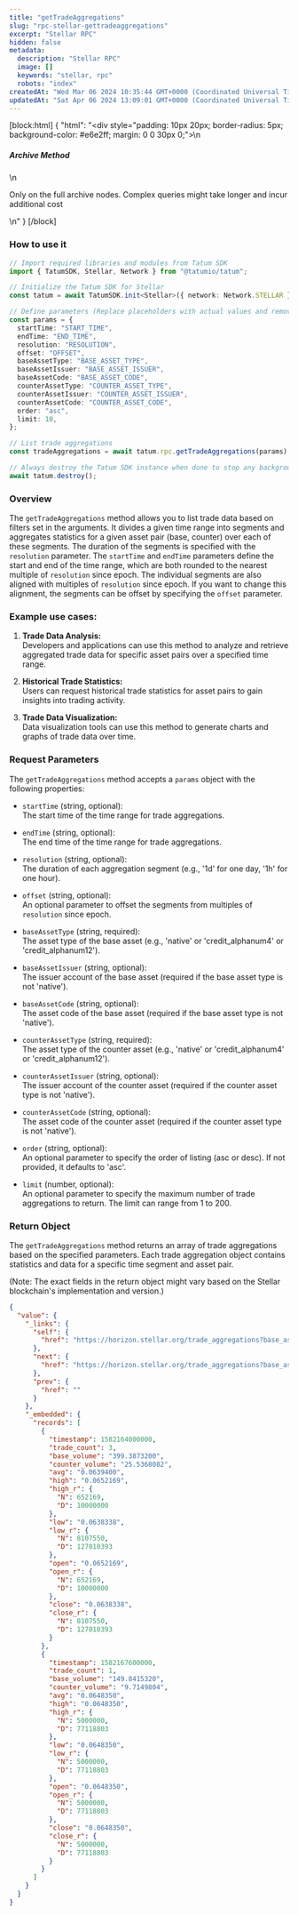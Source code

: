 ```yaml
---
title: "getTradeAggregations"
slug: "rpc-stellar-gettradeaggregations"
excerpt: "Stellar RPC"
hidden: false
metadata: 
  description: "Stellar RPC"
  image: []
  keywords: "stellar, rpc"
  robots: "index"
createdAt: "Wed Mar 06 2024 10:35:44 GMT+0000 (Coordinated Universal Time)"
updatedAt: "Sat Apr 06 2024 13:09:01 GMT+0000 (Coordinated Universal Time)"
---
```

[block:html]
{
  "html": "<div style=\"padding: 10px 20px; border-radius: 5px; background-color: #e6e2ff; margin: 0 0 30px 0;\">\n  <h5>Archive Method</h5>\n  <p>Only on the full archive nodes. Complex queries might take longer and incur additional cost</p>\n</div>"
}
[/block]


### How to use it

```typescript
// Import required libraries and modules from Tatum SDK
import { TatumSDK, Stellar, Network } from "@tatumio/tatum";

// Initialize the Tatum SDK for Stellar
const tatum = await TatumSDK.init<Stellar>({ network: Network.STELLAR });

// Define parameters (Replace placeholders with actual values and remove redundant)
const params = {
  startTime: "START_TIME",
  endTime: "END_TIME",
  resolution: "RESOLUTION",
  offset: "OFFSET",
  baseAssetType: "BASE_ASSET_TYPE",
  baseAssetIssuer: "BASE_ASSET_ISSUER",
  baseAssetCode: "BASE_ASSET_CODE",
  counterAssetType: "COUNTER_ASSET_TYPE",
  counterAssetIssuer: "COUNTER_ASSET_ISSUER",
  counterAssetCode: "COUNTER_ASSET_CODE",
  order: "asc",
  limit: 10,
};

// List trade aggregations
const tradeAggregations = await tatum.rpc.getTradeAggregations(params);

// Always destroy the Tatum SDK instance when done to stop any background processes
await tatum.destroy();
```

### Overview

The `getTradeAggregations` method allows you to list trade data based on filters set in the arguments. It divides a given time range into segments and aggregates statistics for a given asset pair (base, counter) over each of these segments. The duration of the segments is specified with the `resolution` parameter. The `startTime` and `endTime` parameters define the start and end of the time range, which are both rounded to the nearest multiple of `resolution` since epoch. The individual segments are also aligned with multiples of `resolution` since epoch. If you want to change this alignment, the segments can be offset by specifying the `offset` parameter.

### Example use cases:

1. **Trade Data Analysis:**  
   Developers and applications can use this method to analyze and retrieve aggregated trade data for specific asset pairs over a specified time range.

2. **Historical Trade Statistics:**  
   Users can request historical trade statistics for asset pairs to gain insights into trading activity.

3. **Trade Data Visualization:**  
   Data visualization tools can use this method to generate charts and graphs of trade data over time.

### Request Parameters

The `getTradeAggregations` method accepts a `params` object with the following properties:

- `startTime` (string, optional):  
  The start time of the time range for trade aggregations.

- `endTime` (string, optional):  
  The end time of the time range for trade aggregations.

- `resolution` (string, optional):  
  The duration of each aggregation segment (e.g., '1d' for one day, '1h' for one hour).

- `offset` (string, optional):  
  An optional parameter to offset the segments from multiples of `resolution` since epoch.

- `baseAssetType` (string, required):  
  The asset type of the base asset (e.g., 'native' or 'credit_alphanum4' or 'credit_alphanum12').

- `baseAssetIssuer` (string, optional):  
  The issuer account of the base asset (required if the base asset type is not 'native').

- `baseAssetCode` (string, optional):  
  The asset code of the base asset (required if the base asset type is not 'native').

- `counterAssetType` (string, required):  
  The asset type of the counter asset (e.g., 'native' or 'credit_alphanum4' or 'credit_alphanum12').

- `counterAssetIssuer` (string, optional):  
  The issuer account of the counter asset (required if the counter asset type is not 'native').

- `counterAssetCode` (string, optional):  
  The asset code of the counter asset (required if the counter asset type is not 'native').

- `order` (string, optional):  
  An optional parameter to specify the order of listing (asc or desc). If not provided, it defaults to 'asc'.

- `limit` (number, optional):  
  An optional parameter to specify the maximum number of trade aggregations to return. The limit can range from 1 to 200.

### Return Object

The `getTradeAggregations` method returns an array of trade aggregations based on the specified parameters. Each trade aggregation object contains statistics and data for a specific time segment and asset pair.

(Note: The exact fields in the return object might vary based on the Stellar blockchain's implementation and version.)

```json
{
  "value": {
    "_links": {
      "self": {
        "href": "https://horizon.stellar.org/trade_aggregations?base_asset_type=native&counter_asset_code=EURT&counter_asset_issuer=GAP5LETOV6YIE62YAM56STDANPRDO7ZFDBGSNHJQIYGGKSMOZAHOOS2S&counter_asset_type=credit_alphanum4&resolution=3600000&start_time=1582156800000&end_time=1582178400001"
      },
      "next": {
        "href": "https://horizon.stellar.org/trade_aggregations?base_asset_type=native&counter_asset_code=EURT&counter_asset_issuer=GAP5LETOV6YIE62YAM56STDANPRDO7ZFDBGSNHJQIYGGKSMOZAHOOS2S&counter_asset_type=credit_alphanum4&end_time=1582178400001&resolution=3600000&start_time=1582171200000"
      },
      "prev": {
        "href": ""
      }
    },
    "_embedded": {
      "records": [
        {
          "timestamp": 1582164000000,
          "trade_count": 3,
          "base_volume": "399.3873200",
          "counter_volume": "25.5368082",
          "avg": "0.0639400",
          "high": "0.0652169",
          "high_r": {
            "N": 652169,
            "D": 10000000
          },
          "low": "0.0638338",
          "low_r": {
            "N": 8107550,
            "D": 127010393
          },
          "open": "0.0652169",
          "open_r": {
            "N": 652169,
            "D": 10000000
          },
          "close": "0.0638338",
          "close_r": {
            "N": 8107550,
            "D": 127010393
          }
        },
        {
          "timestamp": 1582167600000,
          "trade_count": 1,
          "base_volume": "149.8415320",
          "counter_volume": "9.7149804",
          "avg": "0.0648350",
          "high": "0.0648350",
          "high_r": {
            "N": 5000000,
            "D": 77118803
          },
          "low": "0.0648350",
          "low_r": {
            "N": 5000000,
            "D": 77118803
          },
          "open": "0.0648350",
          "open_r": {
            "N": 5000000,
            "D": 77118803
          },
          "close": "0.0648350",
          "close_r": {
            "N": 5000000,
            "D": 77118803
          }
        }
      ]
    }
  }
}
```
